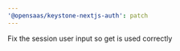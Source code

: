 ```yaml
---
'@opensaas/keystone-nextjs-auth': patch
---
```


Fix the session user input so get is used correctly
